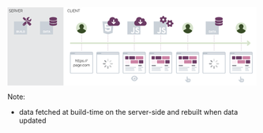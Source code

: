 <svg width="100%" height="432" viewBox="0 0 689 216" fill="none" xmlns="http://www.w3.org/2000/svg">
<g id="ISR">
<rect width="689" height="216" fill="white"/>
<g id="client" data-fragment-index="3" class="fragment fade-in">
<rect id="Rectangle 4" x="155" width="534" height="216" fill="white"/>
<path id="CLIENT" d="M166.167 9.4C166.167 8.96667 166.241 8.54333 166.387 8.13C166.541 7.71 166.761 7.33 167.047 6.99C167.334 6.64333 167.687 6.37 168.107 6.17C168.527 5.96333 169.004 5.86 169.537 5.86C170.171 5.86 170.711 6.00667 171.157 6.3C171.611 6.58667 171.944 6.95667 172.157 7.41L171.607 7.75C171.454 7.43667 171.261 7.19 171.027 7.01C170.794 6.82333 170.544 6.69 170.277 6.61C170.017 6.53 169.757 6.49 169.497 6.49C169.071 6.49 168.694 6.57667 168.367 6.75C168.041 6.91667 167.764 7.14333 167.537 7.43C167.317 7.71 167.151 8.02667 167.037 8.38C166.924 8.72667 166.867 9.08 166.867 9.44C166.867 9.83333 166.934 10.21 167.067 10.57C167.201 10.93 167.387 11.25 167.627 11.53C167.867 11.8033 168.147 12.0233 168.467 12.19C168.794 12.35 169.147 12.43 169.527 12.43C169.794 12.43 170.067 12.3833 170.347 12.29C170.627 12.1967 170.887 12.0533 171.127 11.86C171.374 11.6667 171.571 11.4167 171.717 11.11L172.297 11.41C172.151 11.7633 171.924 12.0633 171.617 12.31C171.311 12.5567 170.967 12.7433 170.587 12.87C170.214 12.9967 169.847 13.06 169.487 13.06C169.001 13.06 168.554 12.9567 168.147 12.75C167.741 12.5367 167.387 12.2567 167.087 11.91C166.794 11.5567 166.567 11.1633 166.407 10.73C166.247 10.29 166.167 9.84667 166.167 9.4ZM173.493 13V5.9H174.193V12.38H178.293V13H173.493ZM179.323 13V5.9H180.023V13H179.323ZM186.573 12.38V13H181.803V5.9H186.483V6.52H182.503V9.08H185.973V9.67H182.503V12.38H186.573ZM188.597 7.19V13H187.897V5.9H188.477L193.137 11.82V5.91H193.837V13H193.187L188.597 7.19ZM200.662 6.52H198.132V13H197.432V6.52H194.902V5.9H200.662V6.52Z" fill="black"/>
</g>
<g id="server" data-fragment-index="1" class="fragment fade-in">
<rect id="Rectangle 3" width="155" height="216" fill="#E6E7E8"/>
<path id="SERVER" d="M9.07516 7.23C8.97516 7.11667 8.85849 7.01667 8.72516 6.93C8.59182 6.83667 8.44182 6.75667 8.27516 6.69C8.10849 6.62333 7.92849 6.57 7.73516 6.53C7.54849 6.49 7.34849 6.47 7.13516 6.47C6.51516 6.47 6.05849 6.59 5.76516 6.83C5.47849 7.06333 5.33516 7.38333 5.33516 7.79C5.33516 8.07 5.40182 8.29 5.53516 8.45C5.67516 8.61 5.89182 8.74 6.18516 8.84C6.47849 8.94 6.85182 9.04333 7.30516 9.15C7.81182 9.25667 8.24849 9.38333 8.61516 9.53C8.98182 9.67667 9.26516 9.87667 9.46516 10.13C9.66516 10.3767 9.76516 10.7133 9.76516 11.14C9.76516 11.4667 9.70182 11.75 9.57516 11.99C9.44849 12.23 9.27182 12.43 9.04516 12.59C8.81849 12.75 8.54849 12.87 8.23516 12.95C7.92182 13.0233 7.57849 13.06 7.20516 13.06C6.83849 13.06 6.48516 13.0233 6.14516 12.95C5.81182 12.87 5.49516 12.7567 5.19516 12.61C4.89516 12.4567 4.61516 12.2633 4.35516 12.03L4.70516 11.46C4.83182 11.5933 4.98182 11.72 5.15516 11.84C5.33516 11.9533 5.53182 12.0567 5.74516 12.15C5.96516 12.2433 6.19849 12.3167 6.44516 12.37C6.69849 12.4167 6.95849 12.44 7.22516 12.44C7.79182 12.44 8.23182 12.3367 8.54516 12.13C8.86516 11.9233 9.02516 11.6167 9.02516 11.21C9.02516 10.9167 8.94516 10.6833 8.78516 10.51C8.62516 10.33 8.38516 10.1833 8.06516 10.07C7.74516 9.95667 7.35182 9.84667 6.88516 9.74C6.39182 9.62667 5.97516 9.5 5.63516 9.36C5.29516 9.22 5.03849 9.03667 4.86516 8.81C4.69849 8.57667 4.61516 8.27 4.61516 7.89C4.61516 7.45 4.72182 7.08 4.93516 6.78C5.15516 6.47333 5.45516 6.24333 5.83516 6.09C6.21516 5.93 6.65182 5.85 7.14516 5.85C7.45849 5.85 7.74849 5.88333 8.01516 5.95C8.28849 6.01 8.53849 6.1 8.76516 6.22C8.99849 6.34 9.21516 6.49 9.41516 6.67L9.07516 7.23ZM15.7694 12.38V13H10.9994V5.9H15.6794V6.52H11.6994V9.08H15.1694V9.67H11.6994V12.38H15.7694ZM17.0931 13V5.9H20.0931C20.3998 5.9 20.6798 5.96333 20.9331 6.09C21.1865 6.21667 21.4065 6.39 21.5931 6.61C21.7865 6.82333 21.9331 7.06333 22.0331 7.33C22.1398 7.59 22.1931 7.85667 22.1931 8.13C22.1931 8.47 22.1265 8.79 21.9931 9.09C21.8665 9.39 21.6831 9.64333 21.4431 9.85C21.2098 10.0567 20.9331 10.1933 20.6131 10.26L22.3531 13H21.5631L19.8931 10.38H17.7931V13H17.0931ZM17.7931 9.76H20.1131C20.3931 9.76 20.6365 9.68333 20.8431 9.53C21.0498 9.37667 21.2098 9.17667 21.3231 8.93C21.4365 8.67667 21.4931 8.41 21.4931 8.13C21.4931 7.84333 21.4265 7.58 21.2931 7.34C21.1665 7.09333 20.9931 6.89667 20.7731 6.75C20.5598 6.59667 20.3198 6.52 20.0531 6.52H17.7931V9.76ZM23.4108 5.9L25.9508 12.13L28.4808 5.9H29.2108L26.2708 13H25.6308L22.6808 5.9H23.4108ZM34.9979 12.38V13H30.2279V5.9H34.9079V6.52H30.9279V9.08H34.3979V9.67H30.9279V12.38H34.9979ZM36.3216 13V5.9H39.3216C39.6283 5.9 39.9083 5.96333 40.1616 6.09C40.415 6.21667 40.635 6.39 40.8216 6.61C41.015 6.82333 41.1616 7.06333 41.2616 7.33C41.3683 7.59 41.4216 7.85667 41.4216 8.13C41.4216 8.47 41.355 8.79 41.2216 9.09C41.095 9.39 40.9116 9.64333 40.6716 9.85C40.4383 10.0567 40.1616 10.1933 39.8416 10.26L41.5816 13H40.7916L39.1216 10.38H37.0216V13H36.3216ZM37.0216 9.76H39.3416C39.6216 9.76 39.865 9.68333 40.0716 9.53C40.2783 9.37667 40.4383 9.17667 40.5516 8.93C40.665 8.67667 40.7216 8.41 40.7216 8.13C40.7216 7.84333 40.655 7.58 40.5216 7.34C40.395 7.09333 40.2216 6.89667 40.0016 6.75C39.7883 6.59667 39.5483 6.52 39.2816 6.52H37.0216V9.76Z" fill="black"/>
</g>
<g id="fetch-data" data-fragment-index="11" class="fragment fade-in">
<g id="Data">
<path id="Vector" d="M549 39V75H585V39H549Z" fill="#CAD1D8"/>
<path id="DATA" d="M558.018 70V64.32H560.082C560.7 64.32 561.218 64.448 561.634 64.704C562.05 64.9547 562.362 65.296 562.57 65.728C562.778 66.1547 562.882 66.6293 562.882 67.152C562.882 67.728 562.767 68.2293 562.538 68.656C562.308 69.0827 561.983 69.4133 561.562 69.648C561.146 69.8827 560.652 70 560.082 70H558.018ZM561.77 67.152C561.77 66.784 561.703 66.4613 561.57 66.184C561.436 65.9013 561.244 65.6827 560.994 65.528C560.743 65.368 560.439 65.288 560.082 65.288H559.122V69.032H560.082C560.444 69.032 560.751 68.952 561.002 68.792C561.252 68.6267 561.442 68.4027 561.57 68.12C561.703 67.832 561.77 67.5093 561.77 67.152ZM565.07 64.32H566.19L568.278 70H567.142L566.614 68.584H564.63L564.11 70H562.974L565.07 64.32ZM566.414 67.808L565.63 65.464L564.814 67.808H566.414ZM572.617 65.288H570.801V70H569.705V65.288H567.889V64.32H572.617V65.288ZM574.335 64.32H575.455L577.543 70H576.407L575.879 68.584H573.895L573.375 70H572.239L574.335 64.32ZM575.679 67.808L574.895 65.464L574.079 67.808H575.679Z" fill="white"/>
<path id="Vector_2" d="M596 30.75V33C596 35.0719 591.298 36.75 585.5 36.75C579.702 36.75 575 35.0719 575 33V30.75C575 28.6791 579.702 27 585.5 27C591.298 27 596 28.6791 596 30.75ZM593.431 37.0641C594.364 36.7172 595.302 36.2719 596 35.7234V40.5C596 42.5719 591.298 44.25 585.5 44.25C579.702 44.25 575 42.5719 575 40.5V35.7234C575.7 36.2719 576.595 36.7172 577.571 37.0641C579.672 37.8141 582.477 38.25 585.5 38.25C588.523 38.25 591.327 37.8141 593.431 37.0641ZM577.571 44.5641C579.672 45.3141 582.477 45.75 585.5 45.75C588.523 45.75 591.327 45.3141 593.431 44.5641C594.364 44.2172 595.302 43.7719 596 43.2234V47.25C596 49.3219 591.298 51 585.5 51C579.702 51 575 49.3219 575 47.25V43.2234C575.7 43.7719 576.595 44.2172 577.571 44.5641Z" fill="#6D3C65"/>
</g>
<g id="data-fetch">
<g id="loaded">
<path id="Vector_3" d="M540 180V126C540 124.3 541.3 123 543 123H601C602.7 123 604 124.3 604 126V180C604 181.7 602.7 183 601 183H543C541.3 183 540 181.7 540 180Z" fill="#CAD1D8"/>
<path id="Vector_2_2" d="M543 128C543.552 128 544 127.552 544 127C544 126.448 543.552 126 543 126C542.448 126 542 126.448 542 127C542 127.552 542.448 128 543 128Z" fill="#9BA7AF"/>
<path id="Vector_3_2" d="M547 128C547.552 128 548 127.552 548 127C548 126.448 547.552 126 547 126C546.448 126 546 126.448 546 127C546 127.552 546.448 128 547 128Z" fill="#9BA7AF"/>
<path id="Vector_4" d="M551 128C551.552 128 552 127.552 552 127C552 126.448 551.552 126 551 126C550.448 126 550 126.448 550 127C550 127.552 550.448 128 551 128Z" fill="#9BA7AF"/>
<path id="Vector_5" d="M543 131H601C601.6 131 602 131.4 602 132V180C602 180.6 601.6 181 601 181H543C542.4 181 542 180.6 542 180V132C542 131.4 542.4 131 543 131Z" fill="white"/>
<path id="Vector_6" d="M601 128H555C554.4 128 554 127.6 554 127C554 126.4 554.4 126 555 126H601C601.6 126 602 126.4 602 127C602 127.6 601.6 128 601 128Z" fill="#E2E5E7"/>
<path id="Vector_13" d="M572 150C570.8 150 570 149.2 570 148V144C570 142.8 570.8 142 572 142C573.2 142 574 142.8 574 144V148C574 149.2 573.2 150 572 150Z" fill="#E6E7E8"/>
<path id="Vector_14" d="M572 170C570.8 170 570 169.2 570 168V164C570 162.8 570.8 162 572 162C573.2 162 574 162.8 574 164V168C574 169.2 573.2 170 572 170Z" fill="#BCBEC0"/>
<path id="Vector_15" d="M578 156C578 154.8 578.8 154 580 154H584C585.2 154 586 154.8 586 156C586 157.2 585.2 158 584 158H580C578.8 158 578 157.2 578 156Z" fill="#D1D3D4"/>
<path id="Vector_16" d="M558 156C558 154.8 558.8 154 560 154H564C565.2 154 566 154.8 566 156C566 157.2 565.2 158 564 158H560C558.8 158 558 157.2 558 156Z" fill="#A7A9AC"/>
<path id="Vector_17" d="M576.529 151.471C575.824 150.765 575.824 149.706 576.529 149L579 146.529C579.706 145.824 580.765 145.824 581.471 146.529C582.176 147.235 582.176 148.294 581.471 149L579 151.471C578.294 152.176 577.235 152.176 576.529 151.471Z" fill="#DCDDDE"/>
<path id="Vector_18" d="M562.529 165.471C561.824 164.765 561.824 163.706 562.529 163L565 160.529C565.706 159.824 566.765 159.824 567.471 160.529C568.176 161.235 568.176 162.294 567.471 163L565 165.471C564.294 166.176 563.059 166.176 562.529 165.471Z" fill="#B1B3B6"/>
<path id="Vector_19" d="M576.529 160.529C577.235 159.824 578.294 159.824 579 160.529L581.471 163C582.176 163.706 582.176 164.765 581.471 165.471C580.765 166.176 579.706 166.176 579 165.471L576.529 163C575.824 162.294 575.824 161.235 576.529 160.529Z" fill="#C7C8CA"/>
<path id="Vector_20" d="M562.529 146.529C563.235 145.824 564.294 145.824 565 146.529L567.471 149C568.176 149.706 568.176 150.765 567.471 151.471C566.765 152.176 565.706 152.176 565 151.471L562.529 149C561.824 148.294 561.824 147.059 562.529 146.529Z" fill="#9D9FA2"/>
</g>
<line id="Line 1" x1="572.25" y1="77" x2="572.25" y2="121" stroke="#6D3C65" stroke-width="0.5" stroke-dasharray="2 2"/>
</g>
</g>
<g id="user-can-interact2" data-fragment-index="13" class="fragment fade-in">
<path id="Vector_7" d="M653.393 198C653.087 198 652.803 198.084 652.559 198.223C652.419 197.528 651.769 197 650.982 197C650.4 197 649.895 197.292 649.613 197.724C649.445 197.028 648.823 196.5 648.036 196.5C647.622 196.5 647.249 196.65 646.964 196.889V192.25C646.964 191.56 646.365 191 645.655 191C644.885 191 644.286 191.56 644.286 192.25V202.334L642.411 200C642.148 199.672 641.745 199.5 641.338 199.5C640.628 199.5 640 200.033 640 200.751C640 201.012 640.087 201.275 640.268 201.5L643.322 205.3C644.179 206.366 645.541 207 646.964 207H650.179C652.837 207 655 204.981 655 202.5V199.5C655 198.672 654.28 198 653.393 198ZM648.036 203.5C648.036 203.776 647.796 204 647.5 204C647.204 204 646.964 203.776 646.964 203.5V200.5C646.964 200.225 647.205 200 647.5 200C647.795 200 648.036 200.224 648.036 200.5V203.5ZM650.179 203.5C650.179 203.776 649.939 204 649.643 204C649.347 204 649.107 203.776 649.107 203.5V200.5C649.107 200.225 649.348 200 649.643 200C649.937 200 650.179 200.224 650.179 200.5V203.5ZM652.321 203.5C652.321 203.776 652.082 204 651.786 204C651.49 204 651.25 203.776 651.25 203.5V200.5C651.25 200.225 651.491 200 651.786 200C652.08 200 652.321 200.224 652.321 200.5V203.5Z" fill="#CAD1D8"/>
</g>
<g id="user-loaded2" data-fragment-index="12" class="fragment fade-in">
<g id="loaded_2">
<path id="Vector_8" d="M615 180V126C615 124.3 616.3 123 618 123H676C677.7 123 679 124.3 679 126V180C679 181.7 677.7 183 676 183H618C616.3 183 615 181.7 615 180Z" fill="#CAD1D8"/>
<path id="Vector_2_3" d="M618 128C618.552 128 619 127.552 619 127C619 126.448 618.552 126 618 126C617.448 126 617 126.448 617 127C617 127.552 617.448 128 618 128Z" fill="#9BA7AF"/>
<path id="Vector_3_3" d="M622 128C622.552 128 623 127.552 623 127C623 126.448 622.552 126 622 126C621.448 126 621 126.448 621 127C621 127.552 621.448 128 622 128Z" fill="#9BA7AF"/>
<path id="Vector_4_2" d="M626 128C626.552 128 627 127.552 627 127C627 126.448 626.552 126 626 126C625.448 126 625 126.448 625 127C625 127.552 625.448 128 626 128Z" fill="#9BA7AF"/>
<path id="Vector_5_2" d="M618 131H676C676.6 131 677 131.4 677 132V180C677 180.6 676.6 181 676 181H618C617.4 181 617 180.6 617 180V132C617 131.4 617.4 131 618 131Z" fill="white"/>
<path id="Vector_6_2" d="M676 128H630C629.4 128 629 127.6 629 127C629 126.4 629.4 126 630 126H676C676.6 126 677 126.4 677 127C677 127.6 676.6 128 676 128Z" fill="#E2E5E7"/>
<path id="Vector_7_2" d="M634 155H623C622.4 155 622 154.6 622 154V147C622 146.4 622.4 146 623 146H634C634.6 146 635 146.4 635 147V154C635 154.6 634.6 155 634 155Z" fill="#FCEFF5"/>
<path id="Vector_8_2" d="M657 155H638C637.4 155 637 154.6 637 154V147C637 146.4 637.4 146 638 146H657C657.6 146 658 146.4 658 147V154C658 154.6 657.6 155 657 155Z" fill="#CC82A4"/>
<path id="Vector_9" d="M671 155H661C660.4 155 660 154.6 660 154V147C660 146.4 660.4 146 661 146H671C671.6 146 672 146.4 672 147V154C672 154.6 671.6 155 671 155Z" fill="#6D3C65"/>
<path id="Vector_10" d="M630 144H623C622.4 144 622 143.6 622 143V136C622 135.4 622.4 135 623 135H630C630.6 135 631 135.4 631 136V143C631 143.6 630.6 144 630 144Z" fill="#6D3C65"/>
<path id="Vector_11" d="M648 144H634C633.4 144 633 143.6 633 143V136C633 135.4 633.4 135 634 135H648C648.6 135 649 135.4 649 136V143C649 143.6 648.6 144 648 144Z" fill="#6D3C65"/>
<path id="Vector_12" d="M671 144H652C651.4 144 651 143.6 651 143V136C651 135.4 651.4 135 652 135H671C671.6 135 672 135.4 672 136V143C672 143.6 671.6 144 671 144Z" fill="#CC82A4"/>
<path id="Vector_16_2" d="M646 171H623C622.4 171 622 170.6 622 170C622 169.4 622.4 169 623 169H646C646.6 169 647 169.4 647 170C647 170.6 646.6 171 646 171Z" fill="#CAD1D8"/>
<path id="Vector_17_2" d="M647 175H623C622.4 175 622 174.6 622 174C622 173.4 622.4 173 623 173H647C647.6 173 648 173.4 648 174C648 174.6 647.6 175 647 175Z" fill="#CAD1D8"/>
<path id="Vector_18_2" d="M651 167H623C622.4 167 622 166.6 622 166C622 165.4 622.4 165 623 165H651C651.6 165 652 165.4 652 166C652 166.6 651.6 167 651 167Z" fill="#CAD1D8"/>
<path id="Vector_19_2" d="M622 161C622 160.4 622.4 160 623 160H633C633.6 160 634 160.4 634 161C634 161.6 633.6 162 633 162H623C622.4 162 622 161.6 622 161Z" fill="#595A66"/>
<path id="Vector_20_2" d="M666 171H659C658.4 171 658 170.6 658 170C658 169.4 658.4 169 659 169H666C666.6 169 667 169.4 667 170C667 170.6 666.6 171 666 171Z" fill="#CAD1D8"/>
<path id="Vector_21" d="M668 175H659C658.4 175 658 174.6 658 174C658 173.4 658.4 173 659 173H668C668.6 173 669 173.4 669 174C669 174.6 668.6 175 668 175Z" fill="#CAD1D8"/>
<path id="Vector_22" d="M671 167H659C658.4 167 658 166.6 658 166C658 165.4 658.4 165 659 165H671C671.6 165 672 165.4 672 166C672 166.6 671.6 167 671 167Z" fill="#CAD1D8"/>
<path id="Vector_23" d="M658 161C658 160.4 658.4 160 659 160H667C667.6 160 668 160.4 668 161C668 161.6 667.6 162 667 162H659C658.4 162 658 161.6 658 161Z" fill="#595A66"/>
</g>
<line id="Line 1_2" x1="647.25" y1="77" x2="647.25" y2="121" stroke="#6D3C65" stroke-width="0.5" stroke-dasharray="2 2"/>
<g id="user">
<path id="Vector_13_2" d="M647 72C655.284 72 662 65.2842 662 57C662 48.7158 655.284 42 647 42C638.716 42 632 48.7158 632 57C632 65.2842 638.716 72 647 72Z" fill="#D6E3CB"/>
<path id="Vector_14_2" d="M659.6 65.4C659.3 64.5 658.4 63.6 657.2 62.7L653 60C652.4 59.7 652.1 59.4 651.5 59.4V57.6C652.7 56.4 653.6 54.9 653.6 52.8C653.6 49.2 650.6 46.5 647.3 46.5C644 46.5 641 49.5 641 52.8C641 54.6 641.9 56.4 643.1 57.6V59.4C642.5 59.7 641.9 59.7 641.6 60L637.4 62.7C636.2 63.3 635.3 64.2 635 65.4C637.7 69.3 642.2 72 647.6 72C653 72 656.9 69.3 659.6 65.4Z" fill="#384C27"/>
</g>
</g>
<g id="user-can-interact1" data-fragment-index="10" class="fragment fade-in">
<path id="Vector_24" d="M505.393 198C505.087 198 504.803 198.084 504.559 198.223C504.419 197.528 503.769 197 502.982 197C502.4 197 501.895 197.292 501.613 197.724C501.445 197.028 500.823 196.5 500.036 196.5C499.622 196.5 499.249 196.65 498.964 196.889V192.25C498.964 191.56 498.365 191 497.655 191C496.885 191 496.286 191.56 496.286 192.25V202.334L494.411 200C494.148 199.672 493.745 199.5 493.338 199.5C492.628 199.5 492 200.033 492 200.751C492 201.012 492.087 201.275 492.268 201.5L495.322 205.3C496.179 206.366 497.541 207 498.964 207H502.179C504.837 207 507 204.981 507 202.5V199.5C507 198.672 506.28 198 505.393 198ZM500.036 203.5C500.036 203.776 499.796 204 499.5 204C499.204 204 498.964 203.776 498.964 203.5V200.5C498.964 200.225 499.205 200 499.5 200C499.795 200 500.036 200.224 500.036 200.5V203.5ZM502.179 203.5C502.179 203.776 501.939 204 501.643 204C501.347 204 501.107 203.776 501.107 203.5V200.5C501.107 200.225 501.348 200 501.643 200C501.937 200 502.179 200.224 502.179 200.5V203.5ZM504.321 203.5C504.321 203.776 504.082 204 503.786 204C503.49 204 503.25 203.776 503.25 203.5V200.5C503.25 200.225 503.491 200 503.786 200C504.08 200 504.321 200.224 504.321 200.5V203.5Z" fill="#CAD1D8"/>
</g>
<g id="user-loaded1" data-fragment-index="9" class="fragment fade-in">
<g id="loaded_3">
<path id="Vector_25" d="M467 180V126C467 124.3 468.3 123 470 123H528C529.7 123 531 124.3 531 126V180C531 181.7 529.7 183 528 183H470C468.3 183 467 181.7 467 180Z" fill="#CAD1D8"/>
<path id="Vector_2_4" d="M470 128C470.552 128 471 127.552 471 127C471 126.448 470.552 126 470 126C469.448 126 469 126.448 469 127C469 127.552 469.448 128 470 128Z" fill="#9BA7AF"/>
<path id="Vector_3_4" d="M474 128C474.552 128 475 127.552 475 127C475 126.448 474.552 126 474 126C473.448 126 473 126.448 473 127C473 127.552 473.448 128 474 128Z" fill="#9BA7AF"/>
<path id="Vector_4_3" d="M478 128C478.552 128 479 127.552 479 127C479 126.448 478.552 126 478 126C477.448 126 477 126.448 477 127C477 127.552 477.448 128 478 128Z" fill="#9BA7AF"/>
<path id="Vector_5_3" d="M470 131H528C528.6 131 529 131.4 529 132V180C529 180.6 528.6 181 528 181H470C469.4 181 469 180.6 469 180V132C469 131.4 469.4 131 470 131Z" fill="white"/>
<path id="Vector_6_3" d="M528 128H482C481.4 128 481 127.6 481 127C481 126.4 481.4 126 482 126H528C528.6 126 529 126.4 529 127C529 127.6 528.6 128 528 128Z" fill="#E2E5E7"/>
<path id="Vector_7_3" d="M486 155H475C474.4 155 474 154.6 474 154V147C474 146.4 474.4 146 475 146H486C486.6 146 487 146.4 487 147V154C487 154.6 486.6 155 486 155Z" fill="#FCEFF5"/>
<path id="Vector_8_3" d="M509 155H490C489.4 155 489 154.6 489 154V147C489 146.4 489.4 146 490 146H509C509.6 146 510 146.4 510 147V154C510 154.6 509.6 155 509 155Z" fill="#CC82A4"/>
<path id="Vector_9_2" d="M523 155H513C512.4 155 512 154.6 512 154V147C512 146.4 512.4 146 513 146H523C523.6 146 524 146.4 524 147V154C524 154.6 523.6 155 523 155Z" fill="#6D3C65"/>
<path id="Vector_10_2" d="M482 144H475C474.4 144 474 143.6 474 143V136C474 135.4 474.4 135 475 135H482C482.6 135 483 135.4 483 136V143C483 143.6 482.6 144 482 144Z" fill="#6D3C65"/>
<path id="Vector_11_2" d="M500 144H486C485.4 144 485 143.6 485 143V136C485 135.4 485.4 135 486 135H500C500.6 135 501 135.4 501 136V143C501 143.6 500.6 144 500 144Z" fill="#6D3C65"/>
<path id="Vector_12_2" d="M523 144H504C503.4 144 503 143.6 503 143V136C503 135.4 503.4 135 504 135H523C523.6 135 524 135.4 524 136V143C524 143.6 523.6 144 523 144Z" fill="#CC82A4"/>
<path id="Vector_16_3" d="M498 171H475C474.4 171 474 170.6 474 170C474 169.4 474.4 169 475 169H498C498.6 169 499 169.4 499 170C499 170.6 498.6 171 498 171Z" fill="#CAD1D8"/>
<path id="Vector_17_3" d="M499 175H475C474.4 175 474 174.6 474 174C474 173.4 474.4 173 475 173H499C499.6 173 500 173.4 500 174C500 174.6 499.6 175 499 175Z" fill="#CAD1D8"/>
<path id="Vector_18_3" d="M503 167H475C474.4 167 474 166.6 474 166C474 165.4 474.4 165 475 165H503C503.6 165 504 165.4 504 166C504 166.6 503.6 167 503 167Z" fill="#CAD1D8"/>
<path id="Vector_19_3" d="M474 161C474 160.4 474.4 160 475 160H485C485.6 160 486 160.4 486 161C486 161.6 485.6 162 485 162H475C474.4 162 474 161.6 474 161Z" fill="#595A66"/>
<path id="Vector_20_3" d="M518 171H511C510.4 171 510 170.6 510 170C510 169.4 510.4 169 511 169H518C518.6 169 519 169.4 519 170C519 170.6 518.6 171 518 171Z" fill="#CAD1D8"/>
<path id="Vector_21_2" d="M520 175H511C510.4 175 510 174.6 510 174C510 173.4 510.4 173 511 173H520C520.6 173 521 173.4 521 174C521 174.6 520.6 175 520 175Z" fill="#CAD1D8"/>
<path id="Vector_22_2" d="M523 167H511C510.4 167 510 166.6 510 166C510 165.4 510.4 165 511 165H523C523.6 165 524 165.4 524 166C524 166.6 523.6 167 523 167Z" fill="#CAD1D8"/>
<path id="Vector_23_2" d="M510 161C510 160.4 510.4 160 511 160H519C519.6 160 520 160.4 520 161C520 161.6 519.6 162 519 162H511C510.4 162 510 161.6 510 161Z" fill="#595A66"/>
</g>
<line id="Line 1_3" x1="499.25" y1="77" x2="499.25" y2="121" stroke="#6D3C65" stroke-width="0.5" stroke-dasharray="2 2"/>
<g id="user_2">
<path id="Vector_13_3" d="M499 72C507.284 72 514 65.2842 514 57C514 48.7158 507.284 42 499 42C490.716 42 484 48.7158 484 57C484 65.2842 490.716 72 499 72Z" fill="#D6E3CB"/>
<path id="Vector_14_3" d="M511.6 65.4C511.3 64.5 510.4 63.6 509.2 62.7L505 60C504.4 59.7 504.1 59.4 503.5 59.4V57.6C504.7 56.4 505.6 54.9 505.6 52.8C505.6 49.2 502.6 46.5 499.3 46.5C496 46.5 493 49.5 493 52.8C493 54.6 493.9 56.4 495.1 57.6V59.4C494.5 59.7 493.9 59.7 493.6 60L489.4 62.7C488.2 63.3 487.3 64.2 487 65.4C489.7 69.3 494.2 72 499.6 72C505 72 508.9 69.3 511.6 65.4Z" fill="#384C27"/>
</g>
</g>
<g id="js-working" data-fragment-index="8" class="fragment fade-in">
<g id="loaded_4">
<path id="Vector_26" d="M392 180V126C392 124.3 393.3 123 395 123H453C454.7 123 456 124.3 456 126V180C456 181.7 454.7 183 453 183H395C393.3 183 392 181.7 392 180Z" fill="#CAD1D8"/>
<path id="Vector_2_5" d="M395 128C395.552 128 396 127.552 396 127C396 126.448 395.552 126 395 126C394.448 126 394 126.448 394 127C394 127.552 394.448 128 395 128Z" fill="#9BA7AF"/>
<path id="Vector_3_5" d="M399 128C399.552 128 400 127.552 400 127C400 126.448 399.552 126 399 126C398.448 126 398 126.448 398 127C398 127.552 398.448 128 399 128Z" fill="#9BA7AF"/>
<path id="Vector_4_4" d="M403 128C403.552 128 404 127.552 404 127C404 126.448 403.552 126 403 126C402.448 126 402 126.448 402 127C402 127.552 402.448 128 403 128Z" fill="#9BA7AF"/>
<path id="Vector_5_4" d="M395 131H453C453.6 131 454 131.4 454 132V180C454 180.6 453.6 181 453 181H395C394.4 181 394 180.6 394 180V132C394 131.4 394.4 131 395 131Z" fill="white"/>
<path id="Vector_6_4" d="M453 128H407C406.4 128 406 127.6 406 127C406 126.4 406.4 126 407 126H453C453.6 126 454 126.4 454 127C454 127.6 453.6 128 453 128Z" fill="#E2E5E7"/>
<path id="Vector_7_4" d="M411 155H400C399.4 155 399 154.6 399 154V147C399 146.4 399.4 146 400 146H411C411.6 146 412 146.4 412 147V154C412 154.6 411.6 155 411 155Z" fill="#FCEFF5"/>
<path id="Vector_8_4" d="M434 155H415C414.4 155 414 154.6 414 154V147C414 146.4 414.4 146 415 146H434C434.6 146 435 146.4 435 147V154C435 154.6 434.6 155 434 155Z" fill="#CC82A4"/>
<path id="Vector_9_3" d="M448 155H438C437.4 155 437 154.6 437 154V147C437 146.4 437.4 146 438 146H448C448.6 146 449 146.4 449 147V154C449 154.6 448.6 155 448 155Z" fill="#6D3C65"/>
<path id="Vector_10_3" d="M407 144H400C399.4 144 399 143.6 399 143V136C399 135.4 399.4 135 400 135H407C407.6 135 408 135.4 408 136V143C408 143.6 407.6 144 407 144Z" fill="#6D3C65"/>
<path id="Vector_11_3" d="M425 144H411C410.4 144 410 143.6 410 143V136C410 135.4 410.4 135 411 135H425C425.6 135 426 135.4 426 136V143C426 143.6 425.6 144 425 144Z" fill="#6D3C65"/>
<path id="Vector_12_3" d="M448 144H429C428.4 144 428 143.6 428 143V136C428 135.4 428.4 135 429 135H448C448.6 135 449 135.4 449 136V143C449 143.6 448.6 144 448 144Z" fill="#CC82A4"/>
<path id="Vector_16_4" d="M423 171H400C399.4 171 399 170.6 399 170C399 169.4 399.4 169 400 169H423C423.6 169 424 169.4 424 170C424 170.6 423.6 171 423 171Z" fill="#CAD1D8"/>
<path id="Vector_17_4" d="M424 175H400C399.4 175 399 174.6 399 174C399 173.4 399.4 173 400 173H424C424.6 173 425 173.4 425 174C425 174.6 424.6 175 424 175Z" fill="#CAD1D8"/>
<path id="Vector_18_4" d="M428 167H400C399.4 167 399 166.6 399 166C399 165.4 399.4 165 400 165H428C428.6 165 429 165.4 429 166C429 166.6 428.6 167 428 167Z" fill="#CAD1D8"/>
<path id="Vector_19_4" d="M399 161C399 160.4 399.4 160 400 160H410C410.6 160 411 160.4 411 161C411 161.6 410.6 162 410 162H400C399.4 162 399 161.6 399 161Z" fill="#595A66"/>
<path id="Vector_20_4" d="M443 171H436C435.4 171 435 170.6 435 170C435 169.4 435.4 169 436 169H443C443.6 169 444 169.4 444 170C444 170.6 443.6 171 443 171Z" fill="#CAD1D8"/>
<path id="Vector_21_3" d="M445 175H436C435.4 175 435 174.6 435 174C435 173.4 435.4 173 436 173H445C445.6 173 446 173.4 446 174C446 174.6 445.6 175 445 175Z" fill="#CAD1D8"/>
<path id="Vector_22_3" d="M448 167H436C435.4 167 435 166.6 435 166C435 165.4 435.4 165 436 165H448C448.6 165 449 165.4 449 166C449 166.6 448.6 167 448 167Z" fill="#CAD1D8"/>
<path id="Vector_23_3" d="M435 161C435 160.4 435.4 160 436 160H444C444.6 160 445 160.4 445 161C445 161.6 444.6 162 444 162H436C435.4 162 435 161.6 435 161Z" fill="#595A66"/>
</g>
<line id="Line 2" x1="424.25" y1="77" x2="424.25" y2="121" stroke="#6D3C65" stroke-width="0.5" stroke-dasharray="2 2"/>
<g id="Group 4">
<path id="Vector_27" d="M405 39V75H441V39H405ZM424.591 67.0768C424.591 70.5804 422.534 72.1795 419.537 72.1795C416.829 72.1795 415.262 70.7813 414.458 69.0857L417.214 67.4223C417.745 68.3625 418.227 69.158 419.392 69.158C420.501 69.158 421.208 68.7241 421.208 67.0286V55.5295H424.591V67.0768ZM432.595 72.1795C429.453 72.1795 427.42 70.6848 426.431 68.7241L429.188 67.133C429.911 68.3143 430.859 69.1902 432.522 69.1902C433.921 69.1902 434.821 68.4911 434.821 67.5187C434.821 66.3616 433.904 65.9518 432.354 65.2687L431.51 64.9071C429.067 63.8705 427.452 62.5607 427.452 59.8045C427.452 57.2652 429.388 55.3366 432.402 55.3366C434.555 55.3366 436.098 56.0839 437.207 58.0446L434.571 59.7321C433.993 58.6955 433.366 58.2857 432.394 58.2857C431.405 58.2857 430.779 58.9125 430.779 59.7321C430.779 60.7446 431.405 61.1545 432.86 61.7893L433.704 62.1509C436.58 63.3804 438.196 64.642 438.196 67.4705C438.196 70.508 435.801 72.1795 432.595 72.1795Z" fill="#CAD1D8"/>
<path id="Vector_28" d="M438.946 32.8204C439.012 33.2282 439.048 33.6479 439.048 34.0197C439.048 34.4994 439.012 34.9191 438.946 35.3268L440.277 36.5141C440.697 36.8919 440.87 37.4375 440.649 38.0132C440.511 38.277 440.361 38.6428 440.193 38.9426L440.007 39.2664C439.773 39.5662 439.629 39.854 439.419 40.1358C439.078 40.5915 438.478 40.7414 437.938 40.5615L436.241 40.0039C435.6 40.5376 434.868 40.9633 434.071 41.2631L433.657 43.002C433.591 43.5597 433.159 44.0034 432.596 44.0753C432.194 44.1233 431.786 44.1473 431.372 44.1473C430.959 44.1473 430.551 44.1233 430.149 44.0753C429.586 44.0034 429.1 43.5597 429.034 43.002L428.62 41.2631C427.877 40.9633 427.145 40.5376 426.501 40.0039L424.808 40.5615C424.269 40.7414 423.668 40.5915 423.327 40.1358C423.114 39.854 422.917 39.5602 422.734 39.2604L422.553 38.9426C422.386 38.6428 422.234 38.331 422.098 38.0132C421.876 37.4375 422.046 36.8919 422.469 36.5141L423.799 35.3268C423.732 34.9191 423.643 34.4994 423.643 34.0197C423.643 33.6479 423.732 33.2282 423.799 32.8204L422.469 31.6332C422.046 31.2015 421.876 30.6558 422.098 30.1341C422.234 29.7624 422.386 29.5039 422.553 29.2023L422.735 28.8875C422.917 28.5847 423.114 28.2921 423.327 28.0109C423.668 27.5582 424.269 27.4076 424.808 27.5851L426.501 28.1428C427.145 27.6127 427.877 27.1858 428.62 26.8872L429.034 25.1441C429.1 24.5876 429.586 24.1421 430.149 24.0738C430.551 24.0251 430.959 24 431.372 24C431.786 24 432.194 24.0251 432.596 24.0738C433.159 24.1421 433.591 24.5876 433.657 25.1441L434.071 26.8872C434.868 27.1858 435.6 27.6127 436.241 28.1428L437.938 27.5851C438.478 27.4076 439.078 27.5582 439.419 28.0109C439.629 28.2909 439.773 28.5823 440.007 28.8833L440.193 29.2065C440.361 29.5069 440.511 29.8163 440.649 30.1341C440.87 30.6558 440.697 31.2015 440.277 31.6332L438.946 32.8204ZM431.372 31.1415C429.783 31.1415 428.494 32.4846 428.494 34.0197C428.494 35.6626 429.783 36.8979 431.372 36.8979C432.961 36.8979 434.251 35.6626 434.251 34.0197C434.251 32.4846 432.961 31.1415 431.372 31.1415ZM450.854 52.2002C450.446 52.2662 450.027 52.3021 449.601 52.3021C449.175 52.3021 448.755 52.2662 448.348 52.2002L447.16 53.5314C446.729 53.9511 446.183 54.125 445.661 53.9031C445.344 53.7652 445.032 53.6153 444.732 53.4474L444.408 53.2615C444.108 53.0277 443.821 52.8838 443.539 52.6739C443.083 52.3321 442.933 51.7325 443.113 51.1928L443.671 49.4959C443.137 48.8543 442.711 48.1228 442.411 47.3253L440.673 46.9115C440.115 46.8456 439.671 46.4138 439.599 45.8502C439.551 45.4485 439.527 45.0407 439.527 44.627C439.527 44.2132 439.551 43.8055 439.599 43.4037C439.671 42.8401 440.115 42.3544 440.673 42.2885L442.411 41.8747C442.711 41.1312 443.137 40.3996 443.671 39.7581L443.113 38.0611C442.933 37.5215 443.083 36.9218 443.539 36.5801C443.821 36.3702 444.114 36.1183 444.414 35.9864L444.732 35.8065C445.032 35.6387 445.29 35.4887 445.661 35.3508C446.183 35.129 446.729 35.3029 447.16 35.7226L448.348 37.0538C448.755 36.9878 449.175 36.9518 449.601 36.9518C450.027 36.9518 450.446 36.9878 450.854 37.0538L452.041 35.7226C452.419 35.3029 452.965 35.129 453.54 35.3508C453.858 35.4887 454.17 35.6387 454.47 35.8065L454.788 35.9864C455.087 36.1183 455.381 36.3702 455.663 36.5801C456.119 36.9218 456.269 37.5215 456.089 38.0611L455.531 39.7581C456.065 40.3996 456.491 41.1312 456.79 41.8747L458.529 42.2885C459.087 42.3544 459.531 42.8401 459.603 43.4037C459.651 43.8055 459.675 44.2132 459.675 44.627C459.675 45.0407 459.651 45.4485 459.603 45.8502C459.531 46.4138 459.087 46.8456 458.529 46.9115L456.79 47.3253C456.491 48.1228 456.065 48.8543 455.531 49.4959L456.089 51.1928C456.269 51.7325 456.119 52.3321 455.663 52.6739C455.381 52.8838 455.093 53.0277 454.794 53.2615L454.47 53.4474C454.17 53.6153 453.804 53.7652 453.54 53.9031C452.965 54.125 452.419 53.9511 452.041 53.5314L450.854 52.2002ZM452.479 44.627C452.479 43.038 451.19 41.7488 449.601 41.7488C448.012 41.7488 446.723 43.038 446.723 44.627C446.723 46.216 448.012 47.5052 449.601 47.5052C451.19 47.5052 452.479 46.216 452.479 44.627Z" fill="#6D3C65"/>
</g>
</g>
<g id="user-can-see" data-fragment-index="7" class="fragment fade-in" clip-path="url(#clip0_3_1329)">
<path id="Vector_29" d="M351.223 193.326C351.315 193.316 351.408 193.312 351.5 193.312C353.248 193.312 354.667 194.71 354.667 196.5C354.667 198.26 353.248 199.688 351.5 199.688C349.722 199.688 348.333 198.26 348.333 196.5C348.333 196.407 348.337 196.314 348.347 196.221C348.653 196.371 349.01 196.5 349.389 196.5C350.553 196.5 351.5 195.547 351.5 194.375C351.5 193.993 351.371 193.635 351.223 193.326ZM357.853 191.739C359.397 193.18 360.429 194.876 360.918 196.092C361.026 196.354 361.026 196.646 360.918 196.908C360.429 198.094 359.397 199.79 357.853 201.261C356.299 202.716 354.165 203.938 351.5 203.938C348.835 203.938 346.701 202.716 345.148 201.261C343.604 199.79 342.572 198.094 342.081 196.908C341.973 196.646 341.973 196.354 342.081 196.092C342.572 194.876 343.604 193.18 345.148 191.739C346.701 190.286 348.835 189.062 351.5 189.062C354.165 189.062 356.299 190.286 357.853 191.739ZM351.5 191.719C348.878 191.719 346.75 193.86 346.75 196.5C346.75 199.14 348.878 201.281 351.5 201.281C354.122 201.281 356.25 199.14 356.25 196.5C356.25 193.86 354.122 191.719 351.5 191.719Z" fill="#CAD1D8"/>
</g>
<g id="js-downloading" data-fragment-index="6" class="fragment fade-in">
<g id="loaded_5">
<path id="Vector_30" d="M319 180V126C319 124.3 320.3 123 322 123H380C381.7 123 383 124.3 383 126V180C383 181.7 381.7 183 380 183H322C320.3 183 319 181.7 319 180Z" fill="#CAD1D8"/>
<path id="Vector_2_6" d="M322 128C322.552 128 323 127.552 323 127C323 126.448 322.552 126 322 126C321.448 126 321 126.448 321 127C321 127.552 321.448 128 322 128Z" fill="#9BA7AF"/>
<path id="Vector_3_6" d="M326 128C326.552 128 327 127.552 327 127C327 126.448 326.552 126 326 126C325.448 126 325 126.448 325 127C325 127.552 325.448 128 326 128Z" fill="#9BA7AF"/>
<path id="Vector_4_5" d="M330 128C330.552 128 331 127.552 331 127C331 126.448 330.552 126 330 126C329.448 126 329 126.448 329 127C329 127.552 329.448 128 330 128Z" fill="#9BA7AF"/>
<path id="Vector_5_5" d="M322 131H380C380.6 131 381 131.4 381 132V180C381 180.6 380.6 181 380 181H322C321.4 181 321 180.6 321 180V132C321 131.4 321.4 131 322 131Z" fill="white"/>
<path id="Vector_6_5" d="M380 128H334C333.4 128 333 127.6 333 127C333 126.4 333.4 126 334 126H380C380.6 126 381 126.4 381 127C381 127.6 380.6 128 380 128Z" fill="#E2E5E7"/>
<path id="Vector_7_5" d="M338 155H327C326.4 155 326 154.6 326 154V147C326 146.4 326.4 146 327 146H338C338.6 146 339 146.4 339 147V154C339 154.6 338.6 155 338 155Z" fill="#FCEFF5"/>
<path id="Vector_8_5" d="M361 155H342C341.4 155 341 154.6 341 154V147C341 146.4 341.4 146 342 146H361C361.6 146 362 146.4 362 147V154C362 154.6 361.6 155 361 155Z" fill="#CC82A4"/>
<path id="Vector_9_4" d="M375 155H365C364.4 155 364 154.6 364 154V147C364 146.4 364.4 146 365 146H375C375.6 146 376 146.4 376 147V154C376 154.6 375.6 155 375 155Z" fill="#6D3C65"/>
<path id="Vector_10_4" d="M334 144H327C326.4 144 326 143.6 326 143V136C326 135.4 326.4 135 327 135H334C334.6 135 335 135.4 335 136V143C335 143.6 334.6 144 334 144Z" fill="#6D3C65"/>
<path id="Vector_11_4" d="M352 144H338C337.4 144 337 143.6 337 143V136C337 135.4 337.4 135 338 135H352C352.6 135 353 135.4 353 136V143C353 143.6 352.6 144 352 144Z" fill="#6D3C65"/>
<path id="Vector_12_4" d="M375 144H356C355.4 144 355 143.6 355 143V136C355 135.4 355.4 135 356 135H375C375.6 135 376 135.4 376 136V143C376 143.6 375.6 144 375 144Z" fill="#CC82A4"/>
<path id="Vector_16_5" d="M350 171H327C326.4 171 326 170.6 326 170C326 169.4 326.4 169 327 169H350C350.6 169 351 169.4 351 170C351 170.6 350.6 171 350 171Z" fill="#CAD1D8"/>
<path id="Vector_17_5" d="M351 175H327C326.4 175 326 174.6 326 174C326 173.4 326.4 173 327 173H351C351.6 173 352 173.4 352 174C352 174.6 351.6 175 351 175Z" fill="#CAD1D8"/>
<path id="Vector_18_5" d="M355 167H327C326.4 167 326 166.6 326 166C326 165.4 326.4 165 327 165H355C355.6 165 356 165.4 356 166C356 166.6 355.6 167 355 167Z" fill="#CAD1D8"/>
<path id="Vector_19_5" d="M326 161C326 160.4 326.4 160 327 160H337C337.6 160 338 160.4 338 161C338 161.6 337.6 162 337 162H327C326.4 162 326 161.6 326 161Z" fill="#595A66"/>
<path id="Vector_20_5" d="M370 171H363C362.4 171 362 170.6 362 170C362 169.4 362.4 169 363 169H370C370.6 169 371 169.4 371 170C371 170.6 370.6 171 370 171Z" fill="#CAD1D8"/>
<path id="Vector_21_4" d="M372 175H363C362.4 175 362 174.6 362 174C362 173.4 362.4 173 363 173H372C372.6 173 373 173.4 373 174C373 174.6 372.6 175 372 175Z" fill="#CAD1D8"/>
<path id="Vector_22_4" d="M375 167H363C362.4 167 362 166.6 362 166C362 165.4 362.4 165 363 165H375C375.6 165 376 165.4 376 166C376 166.6 375.6 167 375 167Z" fill="#CAD1D8"/>
<path id="Vector_23_4" d="M362 161C362 160.4 362.4 160 363 160H371C371.6 160 372 160.4 372 161C372 161.6 371.6 162 371 162H363C362.4 162 362 161.6 362 161Z" fill="#595A66"/>
</g>
<line id="Line 1_4" x1="351.25" y1="77" x2="351.25" y2="121" stroke="#6D3C65" stroke-width="0.5" stroke-dasharray="2 2"/>
<g id="Group 3">
<path id="Vector_31" d="M332 39V75H368V39H332ZM351.591 67.0768C351.591 70.5804 349.534 72.1795 346.537 72.1795C343.829 72.1795 342.262 70.7812 341.458 69.0857L344.214 67.4223C344.745 68.3625 345.227 69.158 346.392 69.158C347.501 69.158 348.208 68.7241 348.208 67.0286V55.5295H351.591V67.0768V67.0768ZM359.595 72.1795C356.453 72.1795 354.42 70.6848 353.431 68.7241L356.187 67.133C356.911 68.3143 357.859 69.1902 359.522 69.1902C360.921 69.1902 361.821 68.4911 361.821 67.5187C361.821 66.3616 360.904 65.9518 359.354 65.2687L358.51 64.9071C356.067 63.8705 354.452 62.5607 354.452 59.8045C354.452 57.2652 356.388 55.3366 359.402 55.3366C361.555 55.3366 363.098 56.0839 364.207 58.0446L361.571 59.7321C360.993 58.6955 360.366 58.2857 359.394 58.2857C358.405 58.2857 357.779 58.9125 357.779 59.7321C357.779 60.7446 358.405 61.1545 359.86 61.7893L360.704 62.1509C363.58 63.3804 365.196 64.642 365.196 67.4705C365.196 70.508 362.801 72.1795 359.595 72.1795V72.1795Z" fill="#CAD1D8"/>
<rect id="Rectangle 2" x="361" y="33" width="15" height="15" fill="white"/>
<path id="Vector_32" d="M358.714 51C354.454 51 351 47.5446 351 43.2857C351 39.9214 353.152 37.0607 356.154 36.0054C356.147 35.8607 356.143 35.7161 356.143 35.5714C356.143 30.8357 359.979 27 364.714 27C367.891 27 370.661 28.7277 372.145 31.2964C372.959 30.7018 373.945 30.4286 375 30.4286C377.839 30.4286 380.143 32.6839 380.143 35.5714C380.143 36.225 380.02 36.8464 379.8 37.425C382.929 38.0571 385.286 40.8268 385.286 44.1429C385.286 47.9304 382.216 51 378.429 51H358.714ZM367.232 46.2911C367.736 46.8375 368.55 46.8375 369.005 46.2911L373.291 42.0054C373.837 41.55 373.837 40.7357 373.291 40.2321C372.836 39.7339 372.021 39.7339 371.518 40.2321L369.429 42.3268V35.1429C369.429 34.4304 368.855 33.8571 368.143 33.8571C367.43 33.8571 366.857 34.4304 366.857 35.1429V42.3268L364.72 40.2321C364.264 39.7339 363.45 39.7339 362.946 40.2321C362.448 40.7357 362.448 41.55 362.946 42.0054L367.232 46.2911Z" fill="#6D3C65"/>
</g>
</g>
<g id="html-downloading" data-fragment-index="5" class="fragment fade-in">
<g id="loading">
<path id="Vector_33" d="M246 180V126C246 124.3 247.3 123 249 123H307C308.7 123 310 124.3 310 126V180C310 181.7 308.7 183 307 183H249C247.3 183 246 181.7 246 180Z" fill="#CAD1D8"/>
<path id="Vector_2_7" d="M249 128C249.552 128 250 127.552 250 127C250 126.448 249.552 126 249 126C248.448 126 248 126.448 248 127C248 127.552 248.448 128 249 128Z" fill="#9BA7AF"/>
<path id="Vector_3_7" d="M253 128C253.552 128 254 127.552 254 127C254 126.448 253.552 126 253 126C252.448 126 252 126.448 252 127C252 127.552 252.448 128 253 128Z" fill="#9BA7AF"/>
<path id="Vector_4_6" d="M257 128C257.552 128 258 127.552 258 127C258 126.448 257.552 126 257 126C256.448 126 256 126.448 256 127C256 127.552 256.448 128 257 128Z" fill="#9BA7AF"/>
<path id="Vector_5_6" d="M249 131H307C307.6 131 308 131.4 308 132V180C308 180.6 307.6 181 307 181H249C248.4 181 248 180.6 248 180V132C248 131.4 248.4 131 249 131Z" fill="white"/>
<path id="Vector_6_6" d="M307 128H261C260.4 128 260 127.6 260 127C260 126.4 260.4 126 261 126H307C307.6 126 308 126.4 308 127C308 127.6 307.6 128 307 128Z" fill="#E2E5E7"/>
<path id="Vector_13_4" d="M278 150C276.8 150 276 149.2 276 148V144C276 142.8 276.8 142 278 142C279.2 142 280 142.8 280 144V148C280 149.2 279.2 150 278 150Z" fill="#E6E7E8"/>
<path id="Vector_14_4" d="M278 170C276.8 170 276 169.2 276 168V164C276 162.8 276.8 162 278 162C279.2 162 280 162.8 280 164V168C280 169.2 279.2 170 278 170Z" fill="#BCBEC0"/>
<path id="Vector_15_2" d="M284 156C284 154.8 284.8 154 286 154H290C291.2 154 292 154.8 292 156C292 157.2 291.2 158 290 158H286C284.8 158 284 157.2 284 156Z" fill="#D1D3D4"/>
<path id="Vector_16_6" d="M264 156C264 154.8 264.8 154 266 154H270C271.2 154 272 154.8 272 156C272 157.2 271.2 158 270 158H266C264.8 158 264 157.2 264 156Z" fill="#A7A9AC"/>
<path id="Vector_17_6" d="M282.529 151.471C281.824 150.765 281.824 149.706 282.529 149L285 146.529C285.706 145.824 286.765 145.824 287.471 146.529C288.176 147.235 288.176 148.294 287.471 149L285 151.471C284.294 152.176 283.235 152.176 282.529 151.471Z" fill="#DCDDDE"/>
<path id="Vector_18_6" d="M268.529 165.471C267.824 164.765 267.824 163.706 268.529 163L271 160.529C271.706 159.824 272.765 159.824 273.471 160.529C274.176 161.235 274.176 162.294 273.471 163L271 165.471C270.294 166.176 269.059 166.176 268.529 165.471Z" fill="#B1B3B6"/>
<path id="Vector_19_6" d="M282.529 160.529C283.235 159.824 284.294 159.824 285 160.529L287.471 163C288.176 163.706 288.176 164.765 287.471 165.471C286.765 166.176 285.706 166.176 285 165.471L282.529 163C281.824 162.294 281.824 161.235 282.529 160.529Z" fill="#C7C8CA"/>
<path id="Vector_20_6" d="M268.529 146.529C269.235 145.824 270.294 145.824 271 146.529L273.471 149C274.176 149.706 274.176 150.765 273.471 151.471C272.765 152.176 271.706 152.176 271 151.471L268.529 149C267.824 148.294 267.824 147.059 268.529 146.529Z" fill="#9D9FA2"/>
</g>
<line id="Line 2_2" x1="278.25" y1="77" x2="278.25" y2="121" stroke="#6D3C65" stroke-width="0.5" stroke-dasharray="2 2"/>
<g id="Group 2">
<path id="Vector_34" d="M263 39L265.804 70.8054L278.388 75L291.053 70.8054L293.857 39H263ZM287.766 49.2777H272.996L273.326 53.2473H287.437L286.344 65.1723L278.477 67.342V67.3661H278.388L270.457 65.1723L269.975 59.0812H273.808L274.089 62.1429L278.388 63.308L282.704 62.1429L283.186 57.1446H269.774L268.746 45.4446H288.12L287.766 49.2777V49.2777Z" fill="#CAD1D8"/>
<g id="Group 1">
<rect id="Rectangle 1" x="286" y="32" width="17" height="17" fill="white"/>
<path id="Vector_35" d="M284.714 51C280.454 51 277 47.5446 277 43.2857C277 39.9214 279.152 37.0607 282.154 36.0054C282.147 35.8607 282.143 35.7161 282.143 35.5714C282.143 30.8357 285.979 27 290.714 27C293.891 27 296.661 28.7277 298.145 31.2964C298.959 30.7018 299.945 30.4286 301 30.4286C303.839 30.4286 306.143 32.6839 306.143 35.5714C306.143 36.225 306.02 36.8464 305.8 37.425C308.929 38.0571 311.286 40.8268 311.286 44.1429C311.286 47.9304 308.216 51 304.429 51H284.714ZM293.232 46.2911C293.736 46.8375 294.55 46.8375 295.005 46.2911L299.291 42.0054C299.837 41.55 299.837 40.7357 299.291 40.2321C298.836 39.7339 298.021 39.7339 297.518 40.2321L295.429 42.3268V35.1429C295.429 34.4304 294.855 33.8571 294.143 33.8571C293.43 33.8571 292.857 34.4304 292.857 35.1429V42.3268L290.72 40.2321C290.264 39.7339 289.45 39.7339 288.946 40.2321C288.448 40.7357 288.448 41.55 288.946 42.0054L293.232 46.2911Z" fill="#6D3C65"/>
</g>
</g>
</g>
<g id="user-request" data-fragment-index="4" class="fragment fade-in">
<g id="page">
<g id="Layer_58">
<g id="Group">
<path id="Vector_36" d="M173 180V126C173 124.3 174.3 123 176 123H234C235.7 123 237 124.3 237 126V180C237 181.7 235.7 183 234 183H176C174.3 183 173 181.7 173 180Z" fill="#CAD1D8"/>
<path id="Vector_2_8" d="M176 128C176.552 128 177 127.552 177 127C177 126.448 176.552 126 176 126C175.448 126 175 126.448 175 127C175 127.552 175.448 128 176 128Z" fill="#9BA7AF"/>
<path id="Vector_3_8" d="M180 128C180.552 128 181 127.552 181 127C181 126.448 180.552 126 180 126C179.448 126 179 126.448 179 127C179 127.552 179.448 128 180 128Z" fill="#9BA7AF"/>
<path id="Vector_4_7" d="M184 128C184.552 128 185 127.552 185 127C185 126.448 184.552 126 184 126C183.448 126 183 126.448 183 127C183 127.552 183.448 128 184 128Z" fill="#9BA7AF"/>
<path id="Vector_5_7" d="M176 131H234C234.6 131 235 131.4 235 132V180C235 180.6 234.6 181 234 181H176C175.4 181 175 180.6 175 180V132C175 131.4 175.4 131 176 131Z" fill="white"/>
<path id="Vector_6_7" d="M234 128H188C187.4 128 187 127.6 187 127C187 126.4 187.4 126 188 126H234C234.6 126 235 126.4 235 127C235 127.6 234.6 128 234 128Z" fill="#E2E5E7"/>
</g>
</g>
<path id="https:// page.com" d="M192.713 151H192.033V148.09C192.033 147.503 191.93 147.063 191.723 146.77C191.516 146.47 191.22 146.32 190.833 146.32C190.58 146.32 190.326 146.387 190.073 146.52C189.826 146.647 189.606 146.823 189.413 147.05C189.226 147.27 189.093 147.523 189.013 147.81V151H188.333V143.7H189.013V146.97C189.22 146.583 189.506 146.277 189.873 146.05C190.246 145.817 190.643 145.7 191.063 145.7C191.363 145.7 191.616 145.753 191.823 145.86C192.036 145.967 192.206 146.123 192.333 146.33C192.466 146.53 192.563 146.767 192.623 147.04C192.683 147.307 192.713 147.61 192.713 147.95V151ZM196.614 150.75C196.561 150.77 196.478 150.807 196.364 150.86C196.251 150.913 196.114 150.96 195.954 151C195.794 151.04 195.621 151.06 195.434 151.06C195.241 151.06 195.058 151.023 194.884 150.95C194.718 150.877 194.584 150.767 194.484 150.62C194.384 150.467 194.334 150.28 194.334 150.06V146.33H193.614V145.79H194.334V144.03H195.014V145.79H196.214V146.33H195.014V149.87C195.028 150.057 195.094 150.197 195.214 150.29C195.341 150.383 195.484 150.43 195.644 150.43C195.831 150.43 196.001 150.4 196.154 150.34C196.308 150.273 196.401 150.227 196.434 150.2L196.614 150.75ZM199.964 150.75C199.911 150.77 199.827 150.807 199.714 150.86C199.601 150.913 199.464 150.96 199.304 151C199.144 151.04 198.971 151.06 198.784 151.06C198.591 151.06 198.407 151.023 198.234 150.95C198.067 150.877 197.934 150.767 197.834 150.62C197.734 150.467 197.684 150.28 197.684 150.06V146.33H196.964V145.79H197.684V144.03H198.364V145.79H199.564V146.33H198.364V149.87C198.377 150.057 198.444 150.197 198.564 150.29C198.691 150.383 198.834 150.43 198.994 150.43C199.181 150.43 199.351 150.4 199.504 150.34C199.657 150.273 199.751 150.227 199.784 150.2L199.964 150.75ZM203.473 151.1C203.04 151.1 202.65 150.987 202.303 150.76C201.963 150.533 201.693 150.253 201.493 149.92V153.13H200.813V145.79H201.423V146.8C201.63 146.473 201.907 146.21 202.253 146.01C202.6 145.803 202.97 145.7 203.363 145.7C203.723 145.7 204.053 145.777 204.353 145.93C204.653 146.077 204.913 146.277 205.133 146.53C205.353 146.783 205.523 147.073 205.643 147.4C205.77 147.72 205.833 148.053 205.833 148.4C205.833 148.887 205.733 149.337 205.533 149.75C205.34 150.157 205.067 150.483 204.713 150.73C204.36 150.977 203.947 151.1 203.473 151.1ZM203.283 150.5C203.57 150.5 203.827 150.443 204.053 150.33C204.28 150.21 204.473 150.05 204.633 149.85C204.8 149.65 204.927 149.427 205.013 149.18C205.1 148.927 205.143 148.667 205.143 148.4C205.143 148.12 205.093 147.853 204.993 147.6C204.9 147.347 204.763 147.123 204.583 146.93C204.403 146.737 204.197 146.583 203.963 146.47C203.73 146.357 203.477 146.3 203.203 146.3C203.03 146.3 202.85 146.333 202.663 146.4C202.477 146.467 202.297 146.563 202.123 146.69C201.957 146.81 201.817 146.947 201.703 147.1C201.59 147.253 201.52 147.417 201.493 147.59V149.19C201.6 149.437 201.743 149.66 201.923 149.86C202.103 150.053 202.31 150.21 202.543 150.33C202.783 150.443 203.03 150.5 203.283 150.5ZM208.695 151.1C208.269 151.1 207.872 151.03 207.505 150.89C207.139 150.75 206.822 150.537 206.555 150.25L206.835 149.77C207.129 150.043 207.422 150.243 207.715 150.37C208.015 150.49 208.332 150.55 208.665 150.55C209.072 150.55 209.402 150.47 209.655 150.31C209.909 150.143 210.035 149.907 210.035 149.6C210.035 149.393 209.972 149.237 209.845 149.13C209.725 149.017 209.549 148.927 209.315 148.86C209.089 148.787 208.815 148.71 208.495 148.63C208.135 148.53 207.832 148.427 207.585 148.32C207.345 148.207 207.162 148.067 207.035 147.9C206.915 147.727 206.855 147.503 206.855 147.23C206.855 146.89 206.939 146.61 207.105 146.39C207.279 146.163 207.512 145.993 207.805 145.88C208.105 145.76 208.439 145.7 208.805 145.7C209.205 145.7 209.559 145.763 209.865 145.89C210.172 146.017 210.422 146.193 210.615 146.42L210.285 146.88C210.099 146.667 209.875 146.51 209.615 146.41C209.362 146.303 209.079 146.25 208.765 146.25C208.552 146.25 208.349 146.28 208.155 146.34C207.962 146.393 207.802 146.487 207.675 146.62C207.555 146.747 207.495 146.923 207.495 147.15C207.495 147.337 207.542 147.483 207.635 147.59C207.729 147.69 207.869 147.777 208.055 147.85C208.242 147.917 208.472 147.99 208.745 148.07C209.139 148.177 209.482 148.287 209.775 148.4C210.069 148.507 210.295 148.647 210.455 148.82C210.615 148.993 210.695 149.237 210.695 149.55C210.695 150.037 210.512 150.417 210.145 150.69C209.779 150.963 209.295 151.1 208.695 151.1ZM211.719 146.8V145.82H212.299V146.8H211.719ZM211.719 151V150.02H212.299V151H211.719ZM218.714 143.9L213.994 151H213.224L217.944 143.9H218.714ZM222.142 143.9L217.422 151H216.652L221.372 143.9H222.142ZM185.436 163.1C185.003 163.1 184.613 162.987 184.266 162.76C183.926 162.533 183.656 162.253 183.456 161.92V165.13H182.776V157.79H183.386V158.8C183.593 158.473 183.87 158.21 184.216 158.01C184.563 157.803 184.933 157.7 185.326 157.7C185.686 157.7 186.016 157.777 186.316 157.93C186.616 158.077 186.876 158.277 187.096 158.53C187.316 158.783 187.486 159.073 187.606 159.4C187.733 159.72 187.796 160.053 187.796 160.4C187.796 160.887 187.696 161.337 187.496 161.75C187.303 162.157 187.03 162.483 186.676 162.73C186.323 162.977 185.91 163.1 185.436 163.1ZM185.246 162.5C185.533 162.5 185.79 162.443 186.016 162.33C186.243 162.21 186.436 162.05 186.596 161.85C186.763 161.65 186.89 161.427 186.976 161.18C187.063 160.927 187.106 160.667 187.106 160.4C187.106 160.12 187.056 159.853 186.956 159.6C186.863 159.347 186.726 159.123 186.546 158.93C186.366 158.737 186.16 158.583 185.926 158.47C185.693 158.357 185.44 158.3 185.166 158.3C184.993 158.3 184.813 158.333 184.626 158.4C184.44 158.467 184.26 158.563 184.086 158.69C183.92 158.81 183.78 158.947 183.666 159.1C183.553 159.253 183.483 159.417 183.456 159.59V161.19C183.563 161.437 183.706 161.66 183.886 161.86C184.066 162.053 184.273 162.21 184.506 162.33C184.746 162.443 184.993 162.5 185.246 162.5ZM188.528 161.5C188.528 161.173 188.622 160.893 188.808 160.66C188.995 160.42 189.252 160.237 189.578 160.11C189.912 159.977 190.295 159.91 190.728 159.91C190.982 159.91 191.245 159.93 191.518 159.97C191.792 160.01 192.035 160.07 192.248 160.15V159.71C192.248 159.27 192.118 158.92 191.858 158.66C191.598 158.4 191.238 158.27 190.778 158.27C190.498 158.27 190.222 158.323 189.948 158.43C189.682 158.53 189.402 158.68 189.108 158.88L188.848 158.4C189.188 158.167 189.522 157.993 189.848 157.88C190.175 157.76 190.508 157.7 190.848 157.7C191.488 157.7 191.995 157.883 192.368 158.25C192.742 158.617 192.928 159.123 192.928 159.77V162.18C192.928 162.273 192.948 162.343 192.988 162.39C193.028 162.43 193.092 162.453 193.178 162.46V163C193.105 163.007 193.042 163.013 192.988 163.02C192.935 163.027 192.895 163.027 192.868 163.02C192.702 163.013 192.575 162.96 192.488 162.86C192.402 162.76 192.355 162.653 192.348 162.54L192.338 162.16C192.105 162.46 191.802 162.693 191.428 162.86C191.055 163.02 190.675 163.1 190.288 163.1C189.955 163.1 189.652 163.03 189.378 162.89C189.112 162.743 188.902 162.55 188.748 162.31C188.602 162.063 188.528 161.793 188.528 161.5ZM192.018 161.9C192.092 161.807 192.148 161.717 192.188 161.63C192.228 161.543 192.248 161.467 192.248 161.4V160.64C192.022 160.553 191.785 160.487 191.538 160.44C191.298 160.393 191.055 160.37 190.808 160.37C190.322 160.37 189.928 160.467 189.628 160.66C189.328 160.853 189.178 161.117 189.178 161.45C189.178 161.643 189.228 161.827 189.328 162C189.428 162.167 189.575 162.307 189.768 162.42C189.962 162.527 190.188 162.58 190.448 162.58C190.775 162.58 191.078 162.517 191.358 162.39C191.645 162.263 191.865 162.1 192.018 161.9ZM196.487 163.07C196.134 163.07 195.807 162.997 195.507 162.85C195.207 162.703 194.947 162.507 194.727 162.26C194.514 162.007 194.347 161.72 194.227 161.4C194.107 161.08 194.047 160.75 194.047 160.41C194.047 160.043 194.104 159.7 194.217 159.38C194.337 159.053 194.504 158.763 194.717 158.51C194.937 158.257 195.194 158.06 195.487 157.92C195.781 157.773 196.107 157.7 196.467 157.7C196.914 157.7 197.301 157.813 197.627 158.04C197.961 158.267 198.241 158.547 198.467 158.88V157.79H199.077V163.02C199.077 163.5 198.961 163.903 198.727 164.23C198.501 164.563 198.191 164.813 197.797 164.98C197.411 165.147 196.987 165.23 196.527 165.23C195.934 165.23 195.454 165.123 195.087 164.91C194.721 164.697 194.421 164.41 194.187 164.05L194.607 163.72C194.814 164.047 195.087 164.29 195.427 164.45C195.774 164.61 196.141 164.69 196.527 164.69C196.867 164.69 197.177 164.627 197.457 164.5C197.744 164.38 197.971 164.197 198.137 163.95C198.311 163.703 198.397 163.393 198.397 163.02V161.99C198.197 162.317 197.924 162.58 197.577 162.78C197.231 162.973 196.867 163.07 196.487 163.07ZM196.677 162.5C196.884 162.5 197.081 162.463 197.267 162.39C197.461 162.317 197.637 162.22 197.797 162.1C197.957 161.973 198.091 161.833 198.197 161.68C198.304 161.527 198.371 161.37 198.397 161.21V159.6C198.297 159.347 198.154 159.123 197.967 158.93C197.781 158.73 197.567 158.577 197.327 158.47C197.094 158.357 196.851 158.3 196.597 158.3C196.304 158.3 196.041 158.363 195.807 158.49C195.581 158.61 195.387 158.773 195.227 158.98C195.074 159.18 194.954 159.407 194.867 159.66C194.781 159.913 194.737 160.167 194.737 160.42C194.737 160.7 194.787 160.967 194.887 161.22C194.987 161.467 195.124 161.69 195.297 161.89C195.477 162.083 195.684 162.233 195.917 162.34C196.157 162.447 196.411 162.5 196.677 162.5ZM202.829 163.1C202.456 163.1 202.109 163.03 201.789 162.89C201.469 162.743 201.192 162.547 200.959 162.3C200.726 162.047 200.542 161.757 200.409 161.43C200.282 161.103 200.219 160.753 200.219 160.38C200.219 159.893 200.329 159.447 200.549 159.04C200.776 158.633 201.086 158.31 201.479 158.07C201.872 157.823 202.319 157.7 202.819 157.7C203.332 157.7 203.779 157.823 204.159 158.07C204.546 158.317 204.849 158.643 205.069 159.05C205.289 159.45 205.399 159.89 205.399 160.37C205.399 160.423 205.399 160.477 205.399 160.53C205.399 160.577 205.396 160.613 205.389 160.64H200.929C200.962 161.013 201.066 161.347 201.239 161.64C201.419 161.927 201.649 162.157 201.929 162.33C202.216 162.497 202.526 162.58 202.859 162.58C203.199 162.58 203.519 162.493 203.819 162.32C204.126 162.147 204.339 161.92 204.459 161.64L205.049 161.8C204.942 162.047 204.779 162.27 204.559 162.47C204.339 162.67 204.079 162.827 203.779 162.94C203.486 163.047 203.169 163.1 202.829 163.1ZM200.909 160.15H204.759C204.732 159.77 204.629 159.437 204.449 159.15C204.276 158.863 204.046 158.64 203.759 158.48C203.479 158.313 203.169 158.23 202.829 158.23C202.489 158.23 202.179 158.313 201.899 158.48C201.619 158.64 201.389 158.867 201.209 159.16C201.036 159.447 200.936 159.777 200.909 160.15ZM206.348 163V162.02H206.938V163H206.348ZM210.407 163.1C210.027 163.1 209.677 163.03 209.357 162.89C209.044 162.743 208.767 162.543 208.527 162.29C208.294 162.037 208.111 161.747 207.977 161.42C207.851 161.093 207.787 160.747 207.787 160.38C207.787 159.887 207.897 159.437 208.117 159.03C208.337 158.623 208.644 158.3 209.037 158.06C209.431 157.82 209.884 157.7 210.397 157.7C210.884 157.7 211.314 157.813 211.687 158.04C212.061 158.26 212.337 158.56 212.517 158.94L211.857 159.15C211.711 158.883 211.504 158.677 211.237 158.53C210.977 158.377 210.687 158.3 210.367 158.3C210.021 158.3 209.704 158.39 209.417 158.57C209.131 158.75 208.901 158.997 208.727 159.31C208.561 159.623 208.477 159.98 208.477 160.38C208.477 160.773 208.564 161.13 208.737 161.45C208.911 161.77 209.141 162.027 209.427 162.22C209.714 162.407 210.031 162.5 210.377 162.5C210.604 162.5 210.821 162.46 211.027 162.38C211.241 162.3 211.424 162.193 211.577 162.06C211.737 161.92 211.844 161.77 211.897 161.61L212.567 161.81C212.474 162.057 212.317 162.28 212.097 162.48C211.884 162.673 211.631 162.827 211.337 162.94C211.051 163.047 210.741 163.1 210.407 163.1ZM215.807 163.1C215.434 163.1 215.087 163.03 214.767 162.89C214.454 162.743 214.18 162.547 213.947 162.3C213.72 162.047 213.544 161.76 213.417 161.44C213.29 161.113 213.227 160.77 213.227 160.41C213.227 160.037 213.29 159.69 213.417 159.37C213.544 159.043 213.724 158.757 213.957 158.51C214.19 158.257 214.464 158.06 214.777 157.92C215.097 157.773 215.444 157.7 215.817 157.7C216.19 157.7 216.534 157.773 216.847 157.92C217.16 158.06 217.434 158.257 217.667 158.51C217.9 158.757 218.08 159.043 218.207 159.37C218.334 159.69 218.397 160.037 218.397 160.41C218.397 160.77 218.334 161.113 218.207 161.44C218.08 161.76 217.9 162.047 217.667 162.3C217.44 162.547 217.167 162.743 216.847 162.89C216.534 163.03 216.187 163.1 215.807 163.1ZM213.917 160.42C213.917 160.807 214 161.16 214.167 161.48C214.34 161.793 214.57 162.043 214.857 162.23C215.144 162.41 215.46 162.5 215.807 162.5C216.154 162.5 216.47 162.407 216.757 162.22C217.044 162.033 217.274 161.78 217.447 161.46C217.62 161.133 217.707 160.78 217.707 160.4C217.707 160.013 217.62 159.66 217.447 159.34C217.274 159.02 217.044 158.767 216.757 158.58C216.47 158.393 216.154 158.3 215.807 158.3C215.46 158.3 215.144 158.397 214.857 158.59C214.577 158.783 214.35 159.04 214.177 159.36C214.004 159.673 213.917 160.027 213.917 160.42ZM227.284 163H226.604V160.09C226.604 159.483 226.508 159.037 226.314 158.75C226.121 158.463 225.834 158.32 225.454 158.32C225.061 158.32 224.708 158.46 224.394 158.74C224.088 159.02 223.871 159.38 223.744 159.82V163H223.064V160.09C223.064 159.477 222.971 159.03 222.784 158.75C222.598 158.463 222.311 158.32 221.924 158.32C221.538 158.32 221.188 158.457 220.874 158.73C220.561 159.003 220.341 159.363 220.214 159.81V163H219.534V157.79H220.154V158.97C220.374 158.563 220.654 158.25 220.994 158.03C221.341 157.81 221.724 157.7 222.144 157.7C222.578 157.7 222.928 157.823 223.194 158.07C223.461 158.317 223.624 158.64 223.684 159.04C223.924 158.6 224.211 158.267 224.544 158.04C224.884 157.813 225.268 157.7 225.694 157.7C225.988 157.7 226.234 157.753 226.434 157.86C226.641 157.967 226.804 158.12 226.924 158.32C227.051 158.513 227.141 158.75 227.194 159.03C227.254 159.303 227.284 159.61 227.284 159.95V163Z" fill="black"/>
</g>
<line id="Line 1_5" x1="205.25" y1="77" x2="205.25" y2="121" stroke="#6D3C65" stroke-width="0.5" stroke-dasharray="2 2"/>
<g id="user_3">
<path id="Vector_13_5" d="M205 72C213.284 72 220 65.2842 220 57C220 48.7158 213.284 42 205 42C196.716 42 190 48.7158 190 57C190 65.2842 196.716 72 205 72Z" fill="#D6E3CB"/>
<path id="Vector_14_5" d="M217.6 65.4C217.3 64.5 216.4 63.6 215.2 62.7L211 60C210.4 59.7 210.1 59.4 209.5 59.4V57.6C210.7 56.4 211.6 54.9 211.6 52.8C211.6 49.2 208.6 46.5 205.3 46.5C202 46.5 199 49.5 199 52.8C199 54.6 199.9 56.4 201.1 57.6V59.4C200.5 59.7 199.9 59.7 199.6 60L195.4 62.7C194.2 63.3 193.3 64.2 193 65.4C195.7 69.3 200.2 72 205.6 72C211 72 214.9 69.3 217.6 65.4Z" fill="#384C27"/>
</g>
</g>
<g id="build-and-fetch-data" data-fragment-index="2" class="fragment fade-in">
<g id="build">
<path id="Vector_37" d="M18 39V75H54V39H18Z" fill="#CAD1D8"/>
<path id="BUILD" d="M29.6055 68.536C29.6055 68.856 29.5228 69.1253 29.3575 69.344C29.1922 69.5573 28.9682 69.72 28.6855 69.832C28.4082 69.944 28.1042 70 27.7735 70H25.0295V64.32H28.0695C28.3362 64.32 28.5655 64.392 28.7575 64.536C28.9548 64.6747 29.1042 64.856 29.2055 65.08C29.3122 65.2987 29.3655 65.528 29.3655 65.768C29.3655 66.04 29.2962 66.2987 29.1575 66.544C29.0188 66.7893 28.8162 66.9707 28.5495 67.088C28.8748 67.184 29.1308 67.3573 29.3175 67.608C29.5095 67.8587 29.6055 68.168 29.6055 68.536ZM28.4935 68.328C28.4935 68.184 28.4642 68.056 28.4055 67.944C28.3468 67.8267 28.2668 67.736 28.1655 67.672C28.0695 67.6027 27.9575 67.568 27.8295 67.568H26.1335V69.064H27.7735C27.9068 69.064 28.0268 69.032 28.1335 68.968C28.2455 68.8987 28.3335 68.808 28.3975 68.696C28.4615 68.584 28.4935 68.4613 28.4935 68.328ZM26.1335 65.264V66.696H27.6055C27.7282 66.696 27.8402 66.6667 27.9415 66.608C28.0428 66.5493 28.1228 66.4667 28.1815 66.36C28.2455 66.2533 28.2775 66.1253 28.2775 65.976C28.2775 65.832 28.2482 65.7067 28.1895 65.6C28.1362 65.4933 28.0615 65.4107 27.9655 65.352C27.8748 65.2933 27.7708 65.264 27.6535 65.264H26.1335ZM32.875 70.04C32.4217 70.04 32.035 69.9653 31.715 69.816C31.4003 69.6613 31.1443 69.4507 30.947 69.184C30.755 68.9173 30.6137 68.616 30.523 68.28C30.4323 67.9387 30.387 67.584 30.387 67.216V64.32H31.491V67.216C31.491 67.4507 31.5123 67.68 31.555 67.904C31.603 68.1227 31.6803 68.32 31.787 68.496C31.8937 68.672 32.035 68.8107 32.211 68.912C32.387 69.0133 32.6057 69.064 32.867 69.064C33.1337 69.064 33.355 69.0133 33.531 68.912C33.7123 68.8053 33.8537 68.664 33.955 68.488C34.0617 68.312 34.139 68.1147 34.187 67.896C34.235 67.672 34.259 67.4453 34.259 67.216V64.32H35.355V67.216C35.355 67.6053 35.307 67.9707 35.211 68.312C35.1203 68.6533 34.9737 68.9547 34.771 69.216C34.5737 69.472 34.3177 69.6747 34.003 69.824C33.6883 69.968 33.3123 70.04 32.875 70.04ZM36.467 70V64.32H37.571V70H36.467ZM38.7561 70V64.32H39.8601V69.032H42.7561V70H38.7561ZM43.4279 70V64.32H45.4919C46.1106 64.32 46.6279 64.448 47.0439 64.704C47.4599 64.9547 47.7719 65.296 47.9799 65.728C48.1879 66.1547 48.2919 66.6293 48.2919 67.152C48.2919 67.728 48.1773 68.2293 47.9479 68.656C47.7186 69.0827 47.3933 69.4133 46.9719 69.648C46.5559 69.8827 46.0626 70 45.4919 70H43.4279ZM47.1799 67.152C47.1799 66.784 47.1133 66.4613 46.9799 66.184C46.8466 65.9013 46.6546 65.6827 46.4039 65.528C46.1533 65.368 45.8493 65.288 45.4919 65.288H44.5319V69.032H45.4919C45.8546 69.032 46.1613 68.952 46.4119 68.792C46.6626 68.6267 46.8519 68.4027 46.9799 68.12C47.1133 67.832 47.1799 67.5093 47.1799 67.152Z" fill="white"/>
<path id="Vector_38" d="M57.5531 37.5047C58.8792 37.5047 60.1256 38.0199 61.0621 38.9564L61.9804 39.8747C63.8559 39.0432 65.3202 37.3763 65.8063 35.3443C66.0747 34.223 66.0566 33.1374 65.8164 32.138C65.6939 31.628 65.0463 31.4579 64.6755 31.8285L61.4458 35.0581H57.9021V31.5563L61.1317 28.3266C61.5026 27.9558 61.3321 27.308 60.8222 27.1857C59.8228 26.9455 58.7372 26.9274 57.6159 27.1958C55.0237 27.8159 53.0039 30.0186 52.5909 32.652C52.5234 33.0422 52.5093 33.4219 52.514 33.7969L56.3943 37.681C56.775 37.5516 57.164 37.5047 57.5531 37.5047ZM59.9999 40.0594C58.9143 38.9738 57.3014 38.7671 55.9973 39.4078L50.9578 34.4063V31.4996L45 27.0001L42 29.9579L46.5 35.9157L49.4081 35.916L54.4097 40.9129C53.7689 42.217 53.976 43.8299 55.0617 44.9155L60.546 50.4046C61.2313 51.0843 62.3371 51.0843 63.0168 50.4045L65.4895 47.9319C66.1691 47.2522 66.1691 46.1469 65.4894 45.4611L59.9999 40.0594ZM52.6828 41.3907L49.9078 38.6203L42.9281 45.6C41.692 46.8361 41.692 48.8381 42.9281 50.0742C43.545 50.6906 44.3536 51 45.1641 51C45.9745 51 46.7831 50.691 47.4009 50.0728L52.9837 44.49C52.5703 43.5141 52.4343 42.4407 52.6828 41.3907ZM45 49.125C44.3789 49.125 43.875 48.6211 43.875 48C43.875 47.3784 44.3789 46.875 45 46.875C45.6211 46.875 46.125 47.3766 46.125 48C46.125 48.6234 45.6211 49.125 45 49.125Z" fill="#6D3C65"/>
</g>
<g id="data">
<path id="Vector_39" d="M90 39V75H126V39H90Z" fill="#CAD1D8"/>
<path id="DATA_2" d="M99.0178 70V64.32H101.082C101.7 64.32 102.218 64.448 102.634 64.704C103.05 64.9547 103.362 65.296 103.57 65.728C103.778 66.1547 103.882 66.6293 103.882 67.152C103.882 67.728 103.767 68.2293 103.538 68.656C103.308 69.0827 102.983 69.4133 102.562 69.648C102.146 69.8827 101.652 70 101.082 70H99.0178ZM102.77 67.152C102.77 66.784 102.703 66.4613 102.57 66.184C102.436 65.9013 102.244 65.6827 101.994 65.528C101.743 65.368 101.439 65.288 101.082 65.288H100.122V69.032H101.082C101.444 69.032 101.751 68.952 102.002 68.792C102.252 68.6267 102.442 68.4027 102.57 68.12C102.703 67.832 102.77 67.5093 102.77 67.152ZM106.07 64.32H107.19L109.278 70H108.142L107.614 68.584H105.63L105.11 70H103.974L106.07 64.32ZM107.414 67.808L106.63 65.464L105.814 67.808H107.414ZM113.617 65.288H111.801V70H110.705V65.288H108.889V64.32H113.617V65.288ZM115.335 64.32H116.455L118.543 70H117.407L116.879 68.584H114.895L114.375 70H113.239L115.335 64.32ZM116.679 67.808L115.895 65.464L115.079 67.808H116.679Z" fill="white"/>
<path id="Vector_40" d="M137 30.75V33C137 35.0719 132.298 36.75 126.5 36.75C120.702 36.75 116 35.0719 116 33V30.75C116 28.6791 120.702 27 126.5 27C132.298 27 137 28.6791 137 30.75ZM134.431 37.0641C135.364 36.7172 136.302 36.2719 137 35.7234V40.5C137 42.5719 132.298 44.25 126.5 44.25C120.702 44.25 116 42.5719 116 40.5V35.7234C116.7 36.2719 117.595 36.7172 118.571 37.0641C120.672 37.8141 123.477 38.25 126.5 38.25C129.523 38.25 132.327 37.8141 134.431 37.0641ZM118.571 44.5641C120.672 45.3141 123.477 45.75 126.5 45.75C129.523 45.75 132.327 45.3141 134.431 44.5641C135.364 44.2172 136.302 43.7719 137 43.2234V47.25C137 49.3219 132.298 51 126.5 51C120.702 51 116 49.3219 116 47.25V43.2234C116.7 43.7719 117.595 44.2172 118.571 44.5641Z" fill="#6D3C65"/>
</g>
</g>
<path id="arrow" data-fragment-index="14" class="fragment fade-in" d="M663.5 92.6681C662.8 93.4681 662.9 94.7681 663.8 95.4681L665.6 96.9681L175 96.9681C173.9 96.9681 173 97.8681 173 98.9681C173 100.068 173.9 100.968 175 100.968L665.5 100.968L663.7 102.468C662.9 103.168 662.7 104.468 663.4 105.268C664.1 106.068 665.4 106.268 666.2 105.568L672.2 100.568C672.7 100.168 673 99.5681 673 98.9681C673 98.3681 672.7 97.7681 672.3 97.4681L666.3 92.4681C665.4 91.7681 664.2 91.8681 663.5 92.6681Z" fill="#D6E3CB"/>
</g>
<defs>
<clipPath id="clip0_3_1329">
<rect width="19" height="17" fill="white" transform="translate(342 188)"/>
</clipPath>
</defs>
</svg>

Note:
- data fetched at build-time on the server-side and rebuilt when data updated
